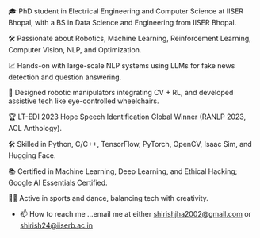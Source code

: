 🎓 PhD student in Electrical Engineering and Computer Science at IISER Bhopal, with a BS in Data Science and Engineering from IISER Bhopal.

🛠️ Passionate about Robotics, Machine Learning, Reinforcement Learning, Computer Vision, NLP, and Optimization.

📈 Hands-on with large-scale NLP systems using LLMs for fake news detection and question answering.

🤖 Designed robotic manipulators integrating CV + RL, and developed assistive tech like eye-controlled wheelchairs.

🏆 LT-EDI 2023 Hope Speech Identification Global Winner (RANLP 2023, ACL Anthology).

🛠️ Skilled in Python, C/C++, TensorFlow, PyTorch, OpenCV, Isaac Sim, and Hugging Face.

📚 Certified in Machine Learning, Deep Learning, and Ethical Hacking; Google AI Essentials Certified.

🏃‍♂️ Active in sports and dance, balancing tech with creativity.

- 📫 How to reach me ...email me at either shirishjha2002@gmail.com or shirish24@iiserb.ac.in

<!---
Shirish2004/Shirish2004 is a ✨ special ✨ repository because its `README.md` (this file) appears on your GitHub profile.
You can click the Preview link to take a look at your changes.
--->
